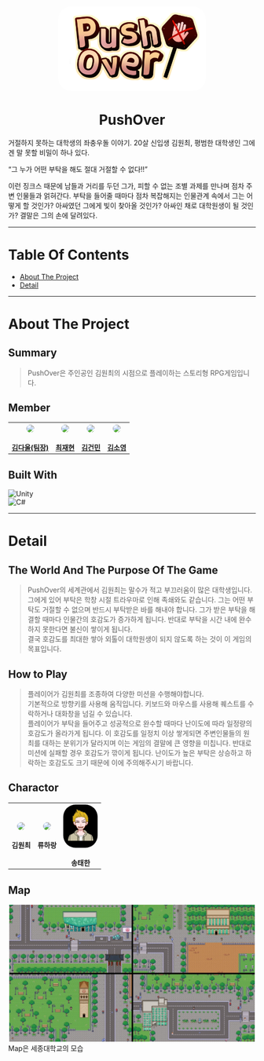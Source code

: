 <body>
<div class ="logo" align="center"><img src="./img/logo.jpg" alt="logo" width="300" style="border-radius: 25px" /></div>

# <div align="center">__PushOver__</div>

거절하지 못하는 대학생의 좌충우돌 이야기.
20살 신입생 김원최, 평범한 대학생인 그에겐 말 못할 비밀이 하나 있다.

“그 누가 어떤 부탁을 해도 절대 거절할 수 없다!!”

이런 징크스 때문에 남들과 거리를 두던 그가, 피할 수 없는 조별 과제를 만나며
점차 주변 인물들과 얽혀간다. 부탁을 들어줄 때마다 점차 복잡해지는 인물관계 속에서
그는 어떻게 할 것인가?
아싸였던 그에게 빛이 찾아올 것인가? 아싸인 채로 대학원생이 될 것인가?
결말은 그의 손에 달려있다.

***

# __Table Of Contents__

- [About The Project](#about-the-project)
- [Detail](#detail)

***

# __About The Project__

## Summary

>PushOver은 주인공인 김원최의 시점으로 플레이하는 스토리형 RPG게임입니다.

## Member

<table>
<th>
<div class="profile" align="center"><a href="https://github.com/3Kim1Choi/PushOver/commits?author=Kduuku">
  <img src="https://avatars.githubusercontent.com/u/108998132?v=4" width = "70" style = "border-radius: 25px"/>
</div>
<br>
<a href="https://github.com/Kduuku">김다울(팀장)</a>
</th>

<th>
<div class="profile" align="center"><a href="https://github.com/3Kim1Choi/PushOver/commits?author=linklingj">
  <img src="https://avatars.githubusercontent.com/u/100084554?v=4" width = "70" style = "border-radius: 25px"/>
</a></div>
<br>
<a href="https://github.com/linklingj">최재현</a>
</th>

<th>
<div class="profile" align="center"><a href="https://github.com/3Kim1Choi/PushOver/commits?author=geonbly327">
  <img src="https://avatars.githubusercontent.com/u/44095919?v=4" width = "70" style = "border-radius: 25px"/>
</a></div>
<br>
<a href="https://github.com/geonbly327">김건민</a>
</th>

<th>
<div class="profile" align="center"><a href="https://github.com/3Kim1Choi/PushOver/commits?author=username056">
  <img src="https://avatars.githubusercontent.com/u/84067473?v=4" width = "70" style = "border-radius: 25px"/>
</a></div>
<br>
<a href="https://github.com/username056">김소영</a>
</th>
</table>

## Built With

![Unity](https://img.shields.io/badge/unity-%23000000.svg?style=for-the-badge&logo=unity&logoColor=white)  
![C#](https://img.shields.io/badge/c%23-%23239120.svg?style=for-the-badge&logo=c-sharp&logoColor=white)

***

# __Detail__

## The World And The Purpose Of The Game
>PushOver의 세계관에서 김원최는 말수가 적고 부끄러움이 많은 대학생입니다.  
그에게 있어 부탁은 학창 시절 트라우마로 인해 족쇄와도 같습니다. 그는 어떤 부탁도 거절할 수 없으며 반드시 부탁받은 바를 해내야 합니다. 그가 받은 부탁을 해결할 때마다 인물간의 호감도가 증가하게 됩니다. 반대로 부탁을 시간 내에 완수하지 못한다면 불신이 쌓이게 됩니다.  
결국 호감도를 최대한 쌓아 외톨이 대학원생이 되지 않도록 하는 것이 이 게임의 목표입니다.

## How to Play
> 플레이어가 김원최를 조종하여 다양한 미션을 수행해야합니다.  
기본적으로 방향키를 사용해 움직입니다. 키보드와 마우스를 사용해 퀘스트를 수락하거나 대화창을 넘길 수 있습니다.  
 플레이어가 부탁을 들어주고 성공적으로 완수할 때마다 난이도에 따라 일정량의 호감도가 올라가게 됩니다. 이 호감도를 일정치 이상 쌓게되면 주변인물들의 원최를 대하는 분위기가 달라지며 이는 게임의 결말에 큰 영향을 미칩니다. 반대로 미션에 실패할 경우 호감도가 깎이게 됩니다. 난이도가 높은 부탁은 상승하고 하락하는 호감도도 크기 때문에 이에 주의해주시기 바랍니다.

 ## Charactor
 <table>
<th>
<div class="profile" align="center">
  <img src="./img/oc1.png" width = "70" style = "border-radius: 25px"/>
</div>
<br>
김원최
</th>

<th>
<div class="profile" align="center">
  <img src="./img/Harang_Normal.png" width = "70" style = "border-radius: 25px"/>
</a></div>
<br>
류하랑
</th>

<th>
<div class="profile" align="center">
  <img src="./img/t2.jpg" width = "70" style = "border-radius: 25px"/>
</a></div>
<br>
송태한
</th>
</table>

## Map
<div class ="logo" align="center"> <img src="./img/in_game_map.jpg" width = "500"> </div>
Map은 세종대학교의 모습